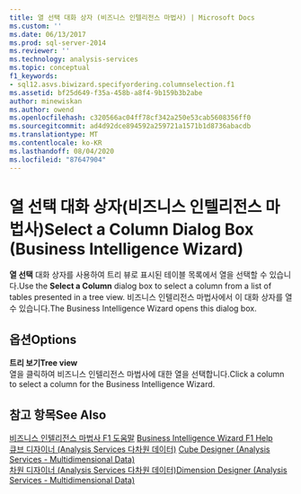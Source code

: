 ```yaml
---
title: 열 선택 대화 상자 (비즈니스 인텔리전스 마법사) | Microsoft Docs
ms.custom: ''
ms.date: 06/13/2017
ms.prod: sql-server-2014
ms.reviewer: ''
ms.technology: analysis-services
ms.topic: conceptual
f1_keywords:
- sql12.asvs.biwizard.specifyordering.columnselection.f1
ms.assetid: bf25d649-f35a-458b-a8f4-9b159b3b2abe
author: minewiskan
ms.author: owend
ms.openlocfilehash: c320566ac04ff78cf342a250e53cab5608356ff0
ms.sourcegitcommit: ad4d92dce894592a259721a1571b1d8736abacdb
ms.translationtype: MT
ms.contentlocale: ko-KR
ms.lasthandoff: 08/04/2020
ms.locfileid: "87647904"
---
```

# <a name="select-a-column-dialog-box-business-intelligence-wizard"></a><span data-ttu-id="8d567-102">열 선택 대화 상자(비즈니스 인텔리전스 마법사)</span><span class="sxs-lookup"><span data-stu-id="8d567-102">Select a Column Dialog Box (Business Intelligence Wizard)</span></span>
  <span data-ttu-id="8d567-103">**열 선택** 대화 상자를 사용하여 트리 뷰로 표시된 테이블 목록에서 열을 선택할 수 있습니다.</span><span class="sxs-lookup"><span data-stu-id="8d567-103">Use the **Select a Column** dialog box to select a column from a list of tables presented in a tree view.</span></span> <span data-ttu-id="8d567-104">비즈니스 인텔리전스 마법사에서 이 대화 상자를 열 수 있습니다.</span><span class="sxs-lookup"><span data-stu-id="8d567-104">The Business Intelligence Wizard opens this dialog box.</span></span>  
  
## <a name="options"></a><span data-ttu-id="8d567-105">옵션</span><span class="sxs-lookup"><span data-stu-id="8d567-105">Options</span></span>  
 <span data-ttu-id="8d567-106">**트리 보기**</span><span class="sxs-lookup"><span data-stu-id="8d567-106">**Tree view**</span></span>  
 <span data-ttu-id="8d567-107">열을 클릭하여 비즈니스 인텔리전스 마법사에 대한 열을 선택합니다.</span><span class="sxs-lookup"><span data-stu-id="8d567-107">Click a column to select a column for the Business Intelligence Wizard.</span></span>  
  
## <a name="see-also"></a><span data-ttu-id="8d567-108">참고 항목</span><span class="sxs-lookup"><span data-stu-id="8d567-108">See Also</span></span>  
 <span data-ttu-id="8d567-109">[비즈니스 인텔리전스 마법사 F1 도움말](business-intelligence-wizard-f1-help.md) </span><span class="sxs-lookup"><span data-stu-id="8d567-109">[Business Intelligence Wizard F1 Help](business-intelligence-wizard-f1-help.md) </span></span>  
 <span data-ttu-id="8d567-110">[큐브 디자이너 &#40;Analysis Services 다차원 데이터&#41;](cube-designer-analysis-services-multidimensional-data.md) </span><span class="sxs-lookup"><span data-stu-id="8d567-110">[Cube Designer &#40;Analysis Services - Multidimensional Data&#41;](cube-designer-analysis-services-multidimensional-data.md) </span></span>  
 [<span data-ttu-id="8d567-111">차원 디자이너 &#40;Analysis Services 다차원 데이터&#41;</span><span class="sxs-lookup"><span data-stu-id="8d567-111">Dimension Designer &#40;Analysis Services - Multidimensional Data&#41;</span></span>](dimension-designer-analysis-services-multidimensional-data.md)  
  
  
